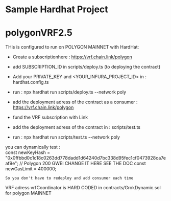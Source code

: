 # Sample Hardhat Project
# polygonVRF2.5

THis is configured to run on POLYGON MAINNET with HardHat: 

- Create a subscriptionhere : https://vrf.chain.link/polygon

- add SUBSCRIPTION_ID in scripts/deploy.ts (to deploying the contract)

- Add your PRIVATE_KEY and <YOUR_INFURA_PROJECT_ID> in : hardhat.config.ts

- run : npx hardhat run scripts/deploy.ts --network poly

- add the deployment adress of the contract as a consumer : https://vrf.chain.link/polygon

- fund the VRF subscription with Link 

- add the deployment adress of the contract in : scripts/test.ts

- run : npx hardhat run scripts/test.ts --network poly

you can dynamically test :    
        const newKeyHash = "0x0ffbbd0c1c18c0263dd778dadd1d64240d7bc338d95fec1cf0473928ca7eaf9e"; // Polygon 200 GWEI CHANGE IT HERE SEE THE DOC 
        const newGasLimit = 400000; 

    So you don't have to redeploy and add consumer each time

VRF adress vrfCoordinator is HARD CODED in contracts/GrokDynamic.sol for polygon MAINNET


